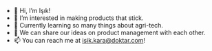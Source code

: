 - 👋 Hi, I’m Işık!
- 👀 I’m interested in making products that stick.
- 🌱 Currently learning so many things about agri-tech.
- 💞️ We can share our ideas on product management with each other.
- 📫 You can reach me at isik.kara@doktar.com!

<!---
isikkara/isikkara is a ✨ special ✨ repository because its `README.md` (this file) appears on your GitHub profile.
You can click the Preview link to take a look at your changes.
--->

